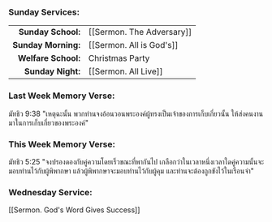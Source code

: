 ### Sunday Services:
| | |
| --:|:-- |
| **Sunday School:**  |  [[Sermon. The Adversary]]
| **Sunday Morning:** |  [[Sermon. All is God's]]
| **Welfare School:** |  Christmas Party
| **Sunday Night:**   |  [[Sermon. All Live]]
### Last Week Memory Verse:
มัทธิว 9:38 "เหตุฉะนั้น พวกท่านจงอ้อนวอนพระองค์ผู้ทรงเป็นเจ้าของการเก็บเกี่ยวนั้น ให้ส่งคนงานมาในการเก็บเกี่ยวของพระองค์"
### This Week Memory Verse:
มัทธิว 5:25 "จงปรองดองกับคู่ความโดยเร็วขณะที่พากันไป เกลือกว่าในเวลาหนึ่งเวลาใดคู่ความนั้นจะมอบท่านไว้กับผู้พิพากษา แล้วผู้พิพากษาจะมอบท่านไว้กับผู้คุม และท่านจะต้องถูกขังไว้ในเรือนจำ"
### Wednesday Service:
[[Sermon. God's Word Gives Success]]